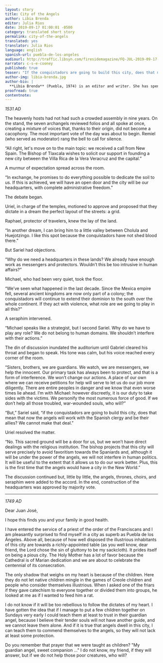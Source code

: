 ```yaml
---
layout: story
title: City of the Angels
author: Libia Brenda
editor: Julia Rios
date: 2019-09-17 01:00:01 -0500
category: translated short story
permalink: city-of-the-angels
translated: yes
translator: Julia Rios
language: english
spanish-url: puebla-de-los-angeles
audiourl: http://traffic.libsyn.com/firesidemagazine/FQ-JUL-2019-09-17-City_of_the_Angels.mp3
narrator: c-s-e-cooney
published: true
teaser: "If the conquistadors are going to build this city, does that mean that now the angels will work with the Spanish clergy and be their allies?"
author-img: libia-brenda.jpg
author-bio: |
  **Libia Brenda** (Puebla, 1974) is an editor and writer. She has spent the last twenty years making books (the majority of her work is on independent small publications), and writes science fiction and fantasy short stories. She is the co-founder of the Cúmulo de Tesla collective (@Cumulodetesla on Twitter), a multidisciplinary working group that promotes the dialogue between the arts and sciences, with a special focus on science fiction. She has published stories, reviews, and essays in online and printed magazines, as well as various anthologies. Her work has been translated from Spanish to English and Italian. In 2018 she was part of The Mexicanx Initiative, an endeavour led by John Picacio. She is a Hugo Award nominee in the Related Work category (2019), for the anthology _A Larger Reality/Una realidad más amplia_, attached to www.mexicanxinitiative.com
proofread: true
contentnote:
---
```


_1531 AD_

The heavenly hosts had not had such a crowded assembly in nine years. On the stand, the seven archangels reviewed folios and all spoke at once, creating a mixture of voices that, thanks to their origin, did not become a cacophony. The most important vote of the day was about to begin. Remiel (who served as moderator) rang the bell to call for silence.

“All right, let's move on to the main topic: we received a call from New Spain. The Bishop of Tlaxcala wishes to solicit our support in founding a new city between the Villa Rica de la Vera Veracruz and the capital.”

A murmur of expectation spread across the room.

“In exchange, he promises to do everything possible to dedicate the soil to us. If this is achieved, we will have an open door and the city will be our headquarters, with complete administrative freedom.”

The debate began.

Uriel, in charge of the temples, motioned to approve and proposed that they dictate in a dream the perfect layout of the streets: a grid.

Raphael, protector of travelers, knew the lay of the land.

“In another dream, I can bring him to a little valley between Cholula and Huejotzingo. I like this spot because the conquistadors have not shed blood there.”

But Sariel had objections.

“Why do we need a headquarters in these lands? We already have enough work as messengers and protectors. Wouldn’t this be too intrusive in human affairs?”

Michael, who had been very quiet, took the floor.

“We’ve seen what happened in the last decade. Since the Mexica empire fell, several ancient kingdoms are now only part of a colony; the conquistadors will continue to extend their dominion to the south over the whole continent. If they act with violence, what role are we going to play in all this?”

A seraphim intervened.

“Michael speaks like a strategist, but I second Sariel. Why do we have to play any role? We do not belong to human domains. We shouldn’t interfere with their actions.”

The din of discussion inundated the auditorium until Gabriel cleared his throat and began to speak. His tone was calm, but his voice reached every corner of the room.

“Sisters, brothers, we are guardians. We watch, we are messengers, we help the innocent. Our primary task has always been  to protect, and that is a form of interference. We won’t change our actions. A place of our own where we can receive petitions for help will serve to let us do our job more diligently. There are entire peoples in danger and we know that even worse times lie ahead. I’m with Michael: however discreetly, it is our duty to take sides with the victims. We personify the most numerous force of good. If we don’t help all those troubled, war-wounded souls, who will?”

“But,” Sariel said, “if the conquistadors are going to build this city, does that mean that now the angels will work with the Spanish clergy and be their allies? We cannot make that deal.”

Uriel resolved the matter.

“No. This sacred ground will be a door for us, but we won’t have direct dealings with the religious institution. The bishop projects that this city will serve precisely to avoid favoritism towards the Spaniards and, although it will be under the power of the angels, we will not interfere in human politics. It will be useful to the extent that it allows us to do our work better. Plus, this is the first time that the angels would have a city in the New World.”  

The discussion continued but, little by little, the angels, thrones, choirs, and seraphim were added to the accord. In the end, construction of the headquarters was approved by majority vote.

----

_1749 AD_

Dear Juan José,

I hope this finds you and your family in good health.

I have entered the service of a priest of the order of the Franciscans and I am pleasantly surprised to find myself in a city as superb as Puebla de los Ángeles. Above all, because of how well disposed the illustrious inhabitants of this city are towards a richly-appointed table (as you well know, dear friend, the Lord chose the sin of gluttony to be my sackcloth). It prides itself on being a pious city. The Holy Mother has a lot of favor because the Cathedral is of Marian dedication and we are about to celebrate the centennial of its consecration.

The only shadow that weighs on my heart is because of the children. Here they do not let native children mingle in the games of Creole children and people who consider themselves illustrious. When I asked one of the friars if they gave catechism to everyone together or divided them into groups, he looked at me as if I wanted to feed him a rat.

I do not know if it will be too rebellious to follow the dictates of my heart. I have gotten the idea that if I manage to put a few children together on Sundays very early I could teach them at least to trust in their guardian angel, because I believe their tender souls will not have another guide, and we cannot leave them alone. And if it is true that angels dwell in this city, I can teach them to commend themselves to the angels, so they will not lack at least some protection.

Do you remember that prayer that we were taught as children? "My guardian angel, sweet companion ..." I do not know, my friend, if they will answer, but if we do not help those poor creatures, who will?
